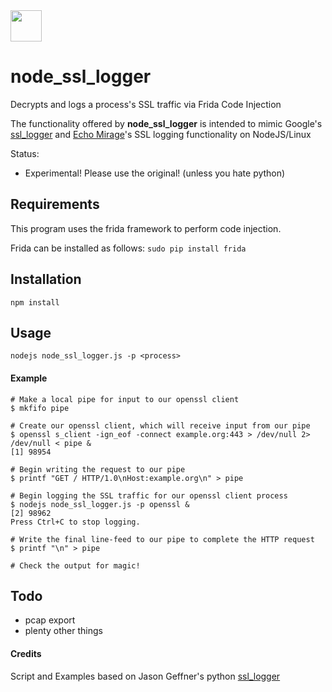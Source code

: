<img src="https://cdn.pixabay.com/photo/2012/04/16/13/32/lock-36018_640.png" width="50"/>

# node_ssl_logger
Decrypts and logs a process's SSL traffic via Frida Code Injection

The functionality offered by **node_ssl_logger** is intended to mimic Google's [ssl_logger](https://github.com/google/ssl_logger) and [Echo Mirage](http://resources.infosecinstitute.com/echo-mirage-walkthrough/)'s SSL logging functionality on NodeJS/Linux

Status:
* Experimental! Please use the original! (unless you hate python)

## Requirements

This program uses the frida framework to perform code injection.

Frida can be installed as follows: ```sudo pip install frida```

## Installation
```
npm install
```

## Usage
```
nodejs node_ssl_logger.js -p <process>
```

#### Example
```
# Make a local pipe for input to our openssl client
$ mkfifo pipe

# Create our openssl client, which will receive input from our pipe
$ openssl s_client -ign_eof -connect example.org:443 > /dev/null 2> /dev/null < pipe &
[1] 98954

# Begin writing the request to our pipe
$ printf "GET / HTTP/1.0\nHost:example.org\n" > pipe

# Begin logging the SSL traffic for our openssl client process
$ nodejs node_ssl_logger.js -p openssl &
[2] 98962
Press Ctrl+C to stop logging.

# Write the final line-feed to our pipe to complete the HTTP request
$ printf "\n" > pipe

# Check the output for magic!
```

## Todo

* pcap export
* plenty other things

#### Credits
Script and Examples based on Jason Geffner's python [ssl_logger](https://github.com/google/ssl_logger)


